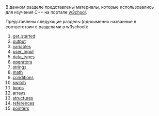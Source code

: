 В данном разделе представлены материалы, которые использовались для изучения C++ на портале <a href="https://www.w3schools.com/cpp/default.asp">w3chool</a>.

Представлены следующие разделы (одноименно названные в соответствии с разделами в w3school):
1. [get_started](./1_get_started.cpp)
2. [output](./2_output.cpp)
3. [variables](./3_variables.cpp)
4. [user_input](./4_user_input.cpp)
5. [data_types](./5_data_types.cpp)
6. [operators](./6_operators.cpp)
7. [strings](./7_strings.cpp)
8. [math](./8_math.cpp)
9. [conditions](./9_conditions.cpp)
10. [switch](./10_switch.cpp)
11. [loops](./11_loops.cpp)
12. [arrays](./12_arrays.cpp)
13. [structures](./13_structures.cpp)
14. [references](./14_references.cpp)
15. [pointers](./15_pointers.cpp)